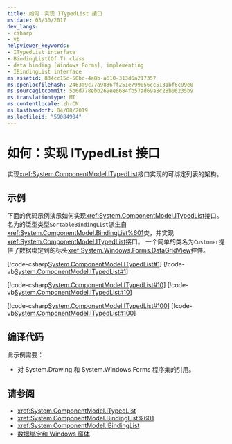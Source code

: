 ```yaml
---
title: 如何：实现 ITypedList 接口
ms.date: 03/30/2017
dev_langs:
- csharp
- vb
helpviewer_keywords:
- ITypedList interface
- BindingList(Of T) class
- data binding [Windows Forms], implementing
- IBindingList interface
ms.assetid: 834cc15c-50bc-4a8b-a610-313d6a217357
ms.openlocfilehash: 2463a9c77a9836ff251e799056cc5131bf6c99e0
ms.sourcegitcommit: 5b6d778ebb269ee6684fb57ad69a8c28b06235b9
ms.translationtype: MT
ms.contentlocale: zh-CN
ms.lasthandoff: 04/08/2019
ms.locfileid: "59084904"
---
```

# <a name="how-to-implement-the-itypedlist-interface"></a>如何：实现 ITypedList 接口
实现<xref:System.ComponentModel.ITypedList>接口实现的可绑定列表的架构。  
  
## <a name="example"></a>示例  
 下面的代码示例演示如何实现<xref:System.ComponentModel.ITypedList>接口。 名为的泛型类型`SortableBindingList`派生自<xref:System.ComponentModel.BindingList%601>类，并实现<xref:System.ComponentModel.ITypedList>接口。 一个简单的类名为`Customer`提供了数据绑定到的标头<xref:System.Windows.Forms.DataGridView>控件。  
  
 [!code-csharp[System.ComponentModel.ITypedList#1](~/samples/snippets/csharp/VS_Snippets_Winforms/System.ComponentModel.ITypedList/CS/SortableBindingList.cs#1)]
 [!code-vb[System.ComponentModel.ITypedList#1](~/samples/snippets/visualbasic/VS_Snippets_Winforms/System.ComponentModel.ITypedList/VB/SortableBindingList.vb#1)]  
  
 [!code-csharp[System.ComponentModel.ITypedList#10](~/samples/snippets/csharp/VS_Snippets_Winforms/System.ComponentModel.ITypedList/CS/Customer.cs#10)]
 [!code-vb[System.ComponentModel.ITypedList#10](~/samples/snippets/visualbasic/VS_Snippets_Winforms/System.ComponentModel.ITypedList/VB/Customer.vb#10)]  
  
 [!code-csharp[System.ComponentModel.ITypedList#100](~/samples/snippets/csharp/VS_Snippets_Winforms/System.ComponentModel.ITypedList/CS/Form1.cs#100)]
 [!code-vb[System.ComponentModel.ITypedList#100](~/samples/snippets/visualbasic/VS_Snippets_Winforms/System.ComponentModel.ITypedList/VB/Form1.vb#100)]  
  
## <a name="compiling-the-code"></a>编译代码  
 此示例需要：  
  
-   对 System.Drawing 和 System.Windows.Forms 程序集的引用。  
  
## <a name="see-also"></a>请参阅

- <xref:System.ComponentModel.ITypedList>
- <xref:System.ComponentModel.BindingList%601>
- <xref:System.ComponentModel.IBindingList>
- [数据绑定和 Windows 窗体](data-binding-and-windows-forms.md)
